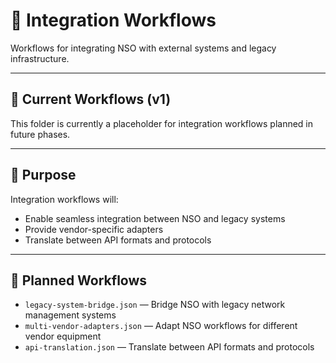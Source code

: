 # 🔗 Integration Workflows

Workflows for integrating NSO with external systems and legacy infrastructure.

---

## 📂 Current Workflows (v1)
This folder is currently a placeholder for integration workflows planned in future phases.

---

## 📌 Purpose
Integration workflows will:
- Enable seamless integration between NSO and legacy systems
- Provide vendor-specific adapters
- Translate between API formats and protocols

---

## 📅 Planned Workflows
- `legacy-system-bridge.json` — Bridge NSO with legacy network management systems
- `multi-vendor-adapters.json` — Adapt NSO workflows for different vendor equipment
- `api-translation.json` — Translate between API formats and protocols